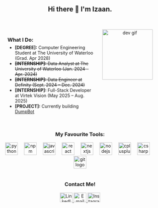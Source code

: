 <div align="center">
  <h2>Hi there 👋 I'm Izaan.</h2>
</div>
<br>

<br>

<div align="center">

  <!-- Text block -->
  <div style="display: inline-block; vertical-align: top; width: 55%; text-align: left;">
    <h3>What I Do:</h3>
    <ul style="margin-top: -10px;">
      <li><strong>[DEGREE]:</strong> Computer Engineering Student at The University of Waterloo (Grad. Apr 2028)</li>
      <li><s><strong>[INTERNSHIP]:</strong> Data Analyst at The University of Waterloo (Jan. 2024 – Apr. 2024)</s></li>
      <li><s><strong>[INTERNSHIP]:</strong> Data Engineer at Definity (Sept. 2024 – Dec. 2024)</s></li>
      <li><strong>[INTERNSHIP]:</strong> Full-Stack Developer at Virtek Vision (May 2025 – Aug. 2025)</li>
      <li><strong>[PROJECT]:</strong> Currently building <a href="https://github.com/IzaanQaiser/DumpBot">DumpBot</a></li>
    </ul>
  </div>

  <!-- GIF block -->
  <div style="display: inline-block; vertical-align: top; padding-left: 20px;">
    <img src="https://media.giphy.com/media/3o7TKtnuHOHHUjR38Y/giphy.gif" height="160" alt="dev gif" />
  </div>

</div>



<br>

<div align="center">
  <h3>My Favourite Tools:</h3>
</div>

<div align="center">
  <img src="https://cdn.jsdelivr.net/gh/devicons/devicon/icons/python/python-original.svg" height="40" alt="python logo"  />
  <img width="12" />
  <img src="https://cdn.jsdelivr.net/gh/devicons/devicon/icons/npm/npm-original-wordmark.svg" height="40" alt="npm logo"  />
  <img width="12" />
  <img src="https://cdn.jsdelivr.net/gh/devicons/devicon/icons/javascript/javascript-original.svg" height="40" alt="javascript logo"  />
  <img width="12" />
  <img src="https://cdn.jsdelivr.net/gh/devicons/devicon/icons/react/react-original.svg" height="40" alt="react logo"  />
  <img width="12" />
  <img src="https://cdn.jsdelivr.net/gh/devicons/devicon/icons/nextjs/nextjs-original.svg" height="40" alt="nextjs logo"  />
  <img width="12" />
  <img src="https://cdn.jsdelivr.net/gh/devicons/devicon/icons/nodejs/nodejs-original.svg" height="40" alt="nodejs logo"  />
  <img width="12" />
  <img src="https://cdn.jsdelivr.net/gh/devicons/devicon/icons/cplusplus/cplusplus-original.svg" height="40" alt="cplusplus logo"  />
  <img width="12" />
  <img src="https://cdn.jsdelivr.net/gh/devicons/devicon/icons/csharp/csharp-original.svg" height="40" alt="csharp logo"  />
  <img width="12" />
  <img src="https://cdn.jsdelivr.net/gh/devicons/devicon/icons/git/git-original.svg" height="40" alt="git logo"  />
</div>

<br>

<div align="center">

<h3>Contact Me!</h3>

<p>
  <a href="https://www.linkedin.com/in/izaanq/" target="blank">
    <img src="https://raw.githubusercontent.com/rahuldkjain/github-profile-readme-generator/master/src/images/icons/Social/linked-in-alt.svg" alt="LinkedIn" height="30" width="40" />
  </a>
  <a href="mailto:i2qaiser@uwaterloo.ca" target="blank">
    <img src="https://raw.githubusercontent.com/maurodesouza/profile-readme-generator/master/src/assets/icons/social/microsoft-outlook/default.svg" alt="Email" height="30" width="40" />
  </a>
  <a href="https://www.instagram.com/izaan.qaiser/" target="blank">
    <img src="https://raw.githubusercontent.com/rahuldkjain/github-profile-readme-generator/master/src/images/icons/Social/instagram.svg" alt="Instagram" height="30" width="40" />
  </a>
</p>

</div>




